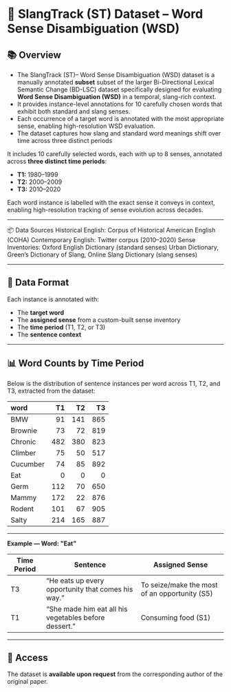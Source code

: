 # 🧠 SlangTrack (ST) Dataset – Word Sense Disambiguation (WSD)

## 📚 Overview
- The SlangTrack (ST)– Word Sense Disambiguation (WSD) dataset is a manually annotated **subset** subset of the larger Bi-Directional Lexical Semantic Change (BD-LSC) dataset     specifically designed for evaluating **Word Sense Disambiguation (WSD)** in a temporal, slang-rich context.
- It provides instance-level annotations for 10 carefully chosen words that exhibit both standard and slang senses.
- Each occurrence of a target word is annotated with the most appropriate sense, enabling high-resolution WSD evaluation.
- The dataset captures how slang and standard word meanings shift over time across three distinct periods




It includes 10 carefully selected words, each with up to 8 senses, annotated across **three distinct time periods**:
- **T1:** 1980–1999  
- **T2:** 2000–2009  
- **T3:** 2010–2020

Each word instance is labelled with the exact sense it conveys in context, enabling high-resolution tracking of sense evolution across decades.

---
📦 Data Sources
Historical English: Corpus of Historical American English (COHA)
Contemporary English: Twitter corpus (2010–2020)
Sense Inventories:
Oxford English Dictionary (standard senses)
Urban Dictionary, Green’s Dictionary of Slang, Online Slang Dictionary (slang senses)

---
## 📝 Data Format

Each instance is annotated with:
- The **target word**
- The **assigned sense** from a custom-built sense inventory
- The **time period** (T1, T2, or T3)
- The **sentence context**

---
## 📊 Word Counts by Time Period

Below is the distribution of sentence instances per word across T1, T2, and T3, extracted from the dataset:

| word     |   T1 |   T2 |   T3 |  
|:---------|-----:|-----:|-----:|
| BMW      |   91 |  141 |  865 | 
| Brownie  |   73 |   72 |  819 |  
| Chronic  |  482 |  380 |  823 |   
| Climber  |   75 |   50 |  517 |   
| Cucumber |   74 |   85 |  892 |   
| Eat      |    0 |    0 |    0 |  
| Germ     |  112 |   70 |  650 |   
| Mammy    |  172 |   22 |  876 |    
| Rodent   |  101 |   67 |  905 |   
| Salty    |  214 |  165 |  887 |    

---

**Example — Word: "Eat"**

| Time Period | Sentence                                                                 | Assigned Sense                                 |
|-------------|--------------------------------------------------------------------------|------------------------------------------------|
| T3          | “He eats up every opportunity that comes his way.”                      | To seize/make the most of an opportunity (S5)  |
| T1          | “She made him eat all his vegetables before dessert.”                   | Consuming food (S1)                            |

---
## 📁 Access

The dataset is **available upon request** from the corresponding author of the original paper.  
